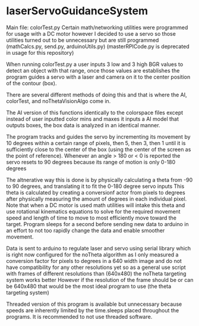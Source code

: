 # laserServoGuidanceSystem

Main file: colorTest.py
Certain math/networking utilities were programmed for usage with a DC motor however I decided to use a servo so those utilities turned out to be unnecessary but are still programmed (mathCalcs.py, send.py, arduinoUtils.py)
(masterRPICode.py is deprecated in usage for this repository)

When running colorTest.py a user inputs 3 low and 3 high BGR values to detect an object with that range, once those values are establishes the program guides a servo with a laser and camera on it to the center position of the contour (box).

There are several different methods of doing this and that is where the AI, colorTest, and noThetaVisionAlgo come in.

The AI version of this functions identically to the colorspace files except instead of user inputted color mins and maxes it inputs a AI model that outputs boxes, the box data is analyzed in an identical manner.

The program tracks and guides the servo by incrementing its movement by 10 degrees within a certain range of pixels, then 5, then 3, then 1 until it is sufficiently close to the center of the box (using the center of the screen as the point of reference).
Whenever an angle > 180 or < 0 is reported the servo resets to 90 degrees because its range of motion is only 0-180 degrees

The altnerative way this is done is by physically calculating a theta from -90 to 90 degrees, and translating it to fit the 0-180 degree servo inputs 
This theta is calculated by creating a conversionf actor from pixels to degrees after physically measuring the amount of degrees in each individual pixel.
Note that when a DC motor is used math utilities will intake this theta and use rotational kinematics equations to solve for the required movement speed and length of time to move to most efficiently move toward the target. 
Program sleeps for a second before sending new data to arduino in an effort to not too rapidly change the data and enable smoother movement.

Data is sent to arduino to regulate laser and servo using serial library which is right now configured for the noTheta algorithm as I only measured a conversion factor for pixels to degrees in a 640 width image and do not have compatibility for any other resolutions yet so as a general use script with frames of different resolutions than (640x480) the noTheta targeting system works better
However if the resolution of the frame should be or can be 640x480 that would be the most ideal program to use (the theta targeting system)

Threaded version of this program is available but unnecessary because speeds are inherently limited by the time.sleeps placed throughout the programs.
It is recommended to not use threaded software.
